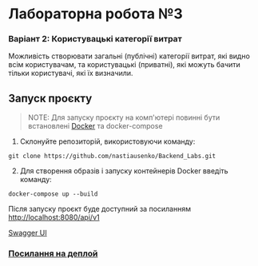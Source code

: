 # Лабораторна робота №3

### Варіант 2: Користувацькі категорії витрат

Можливість створювати загальні (публічні) категорії витрат, 
які видно всім користувачам, та користувацькі (приватні), які можуть бачити тільки користувачі, які їх визначили.

## Запуск проєкту

> NOTE: Для запуску проєкту на комп'ютері повинні бути встановлені [Docker](https://www.docker.com/) та docker-compose

1. Склонуйте репозиторій, використовуючи команду:

```
git clone https://github.com/nastiausenko/Backend_Labs.git
```

2. Для створення образів і запуску контейнерів Docker введіть команду:

```
docker-compose up --build
```
Після запуску проєкт буде доступний за посиланням [http://localhost:8080/api/v1](http://localhost:8080/api/v1)

[Swagger UI](http://localhost:8080/swagger-ui/index.html#/)

### [Посилання на деплой](https://backend-labs-r2oh.onrender.com/api/v1)

